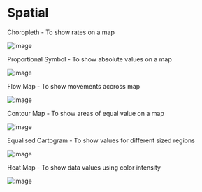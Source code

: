 # Spatial

Choropleth - To show rates on a map

![image](https://github.com/avatorl/Deneb-Vega-Templates/assets/59934292/7112c994-b128-490c-a5e0-b516ac3ad041)

Proportional Symbol - To show absolute values on a map

![image](https://github.com/avatorl/Deneb-Vega-Templates/assets/59934292/f9c6f597-c0dc-4207-80f6-a7c0ed6ea153)

Flow Map - To show movements accross map

![image](https://github.com/avatorl/Deneb-Vega-Templates/assets/59934292/a6f970d5-33b7-4432-a6d0-002d7c850f1a)

Contour Map - To show areas of equal value on a map

![image](https://github.com/avatorl/Deneb-Vega-Templates/assets/59934292/1d7a6567-10a0-4b41-8dc6-d2e088d4a2d9)

Equalised Cartogram - To show values for different sized regions

![image](https://github.com/avatorl/Deneb-Vega-Templates/assets/59934292/5118fa9f-2ab5-4edc-b101-213a0db48575)

Heat Map - To show data values using color intensity

![image](https://github.com/avatorl/Deneb-Vega-Templates/assets/59934292/4d6f8194-3713-413a-9c08-a1d0d75b8996)


